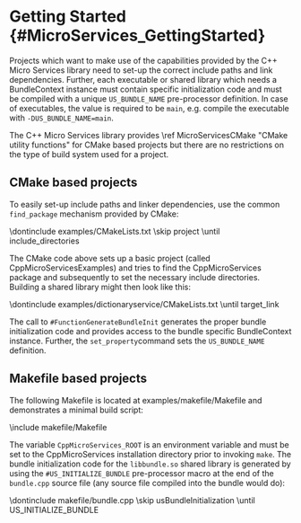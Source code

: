 Getting Started    {#MicroServices_GettingStarted}
===============

Projects which want to make use of the capabilities provided by the C++ Micro Services
library need to set-up the correct include paths and link dependencies. Further, each
executable or shared library which needs a BundleContext instance must contain specific
initialization code and must be compiled with a unique `US_BUNDLE_NAME` pre-processor
definition. In case of executables, the value is required to be `main`, e.g. compile
the executable with `-DUS_BUNDLE_NAME=main`.

The C++ Micro Services library provides \ref MicroServicesCMake "CMake utility functions"
for CMake based projects but there are no restrictions on the type of build system used
for a project.

CMake based projects
--------------------

To easily set-up include paths and linker dependencies, use the common `find_package`
mechanism provided by CMake:

\dontinclude examples/CMakeLists.txt
\skip project
\until include_directories

The CMake code above sets up a basic project (called CppMicroServicesExamples) and tries
to find the CppMicroServices package and subsequently to set the necessary include
directories. Building a shared library might then look like this:

\dontinclude examples/dictionaryservice/CMakeLists.txt
\until target_link

The call to `#FunctionGenerateBundleInit` generates the proper bundle initialization
code and provides access to the bundle specific BundleContext instance. Further, the
`set_property`command sets the `US_BUNDLE_NAME` definition.

Makefile based projects
-----------------------

The following Makefile is located at examples/makefile/Makefile and demonstrates a minimal
build script:

\include makefile/Makefile

The variable `CppMicroServices_ROOT` is an environment variable and must be set to the
CppMicroServices installation directory prior to invoking `make`. The bundle initialization
code for the `libbundle.so` shared library is generated by using the `#US_INITIALIZE_BUNDLE`
pre-processor macro at the end of the `bundle.cpp` source file (any source file compiled
into the bundle would do):

\dontinclude makefile/bundle.cpp
\skip usBundleInitialization
\until US_INITIALIZE_BUNDLE
